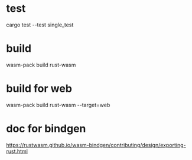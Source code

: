 # test
cargo test --test single_test

# build 
wasm-pack build rust-wasm

# build for web
wasm-pack build rust-wasm --target=web

# doc for bindgen
https://rustwasm.github.io/wasm-bindgen/contributing/design/exporting-rust.html
